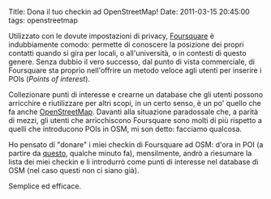 Title: Dona il tuo checkin ad OpenStreetMap!
Date:  2011-03-15 20:45:00
tags: openstreetmap

Utilizzato con le dovute impostazioni di privacy, [Foursquare][1] è indubbiamente comodo: permette di conoscere la posizione dei propri contatti quando si gira per locali, o all'università, o in contesti di questo genere. Senza dubbio il vero successo, dal punto di vista commerciale, di Foursquare sta proprio nell'offrire un metodo veloce agli utenti per inserire i POIs (_Points of interest_).

Collezionare punti di interesse e crearne un database che gli utenti possono arricchire e riutilizzare per altri scopi, in un certo senso, è un po' quello che fa anche [OpenStreetMap][2]. Davanti alla situazione paradossale che, a parità di mezzi, gli utenti che arricchiscono Foursquare sono molti di più rispetto a quelli che introducono POIs in OSM, mi son detto: facciamo qualcosa.

Ho pensato di "donare" i miei checkin di Foursquare ad OSM: d'ora in POI (a partire da [questo][3], qualche minuto fa), mensilmente, andrò a riesumare la lista dei miei checkin e li introdurrò come punti di interesse nel database di OSM (nel caso questi non ci siano già).

Semplice ed efficace.

   [1]: http://foursquare.com/
   [2]: http://www.openstreetmap.org/
   [3]: http://www.openstreetmap.org/browse/node/299254823

